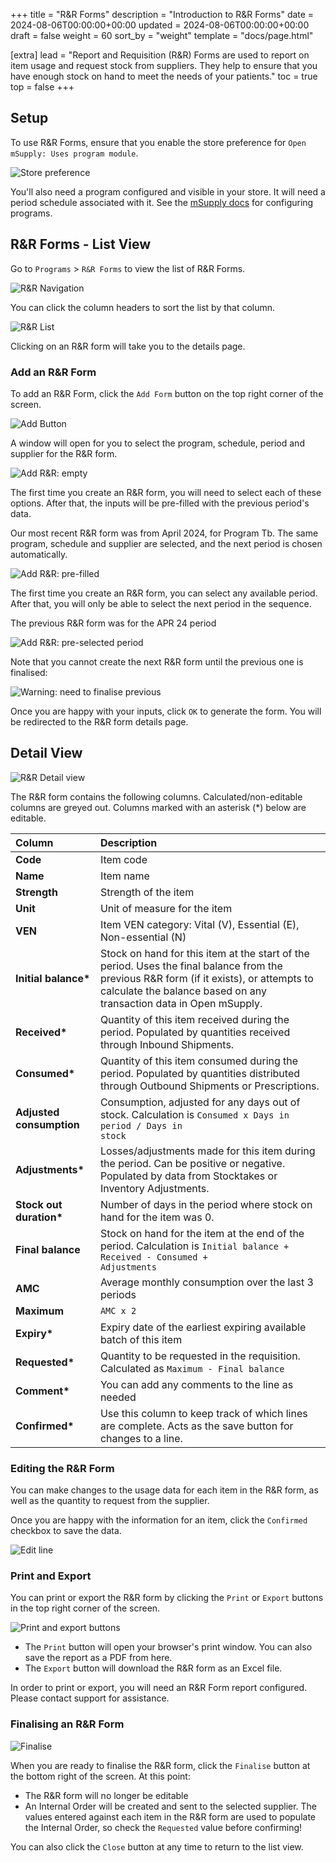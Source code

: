+++
title = "R&R Forms"
description = "Introduction to R&R Forms"
date = 2024-08-06T00:00:00+00:00
updated = 2024-08-06T00:00:00+00:00
draft = false
weight = 60
sort_by = "weight"
template = "docs/page.html"

[extra]
lead = "Report and Requisition (R&R) Forms are used to report on item usage and request stock from suppliers. They help to ensure that you have enough stock on hand to meet the needs of your patients."
toc = true
top = false
+++

## Setup

To use R&R Forms, ensure that you enable the store preference for `Open mSupply: Uses program module`.

![Store preference](/docs/programs/images/program_pref.png)

You'll also need a program configured and visible in your store. It will need a period schedule associated with it. See the [mSupply docs](https://docs.msupply.org.nz/items:programs) for configuring programs.

## R&R Forms - List View

Go to `Programs` > `R&R Forms` to view the list of R&R Forms.

![R&R Navigation](/docs/programs/images/goto_rnr.png)

You can click the column headers to sort the list by that column.

<!-- TODO: repalce with status list -->

![R&R List](/docs/programs/images/rnr_list.png)

Clicking on an R&R form will take you to the details page.

### Add an R&R Form

To add an R&R Form, click the `Add Form` button on the top right corner of the screen.

![Add Button](/docs/programs/images/rnr_add_button.png)

A window will open for you to select the program, schedule, period and supplier for the R&R form.

![Add R&R: empty](/docs/programs/images/add_rnr_empty.png)

The first time you create an R&R form, you will need to select each of these options. After that, the inputs will be pre-filled with the previous period's data.

<div class="imagetitle">Our most recent R&R form was from April 2024, for Program Tb. The same program, schedule and supplier are selected, and the next period is chosen automatically.</div>

![Add R&R: pre-filled](/docs/programs/images/add_rnr.png)

The first time you create an R&R form, you can select any available period. After that, you will only be able to select the next period in the sequence.

<div class="imagetitle">The previous R&R form was for the APR 24 period</div>

![Add R&R: pre-selected period](/docs/programs/images/add_rnr_selected_period.png)

Note that you cannot create the next R&R form until the previous one is finalised:

![Warning: need to finalise previous](/docs/programs/images/add_rnr_error_finalise.png)

Once you are happy with your inputs, click `OK` to generate the form. You will be redirected to the R&R form details page.

## Detail View

![R&R Detail view](/docs/programs/images/rnr_detail.png)

The R&R form contains the following columns. Calculated/non-editable columns are greyed out. Columns marked with an asterisk (\*) below are editable.

| Column                   | Description                                                                                                                                                                                                   |
| :----------------------- | :------------------------------------------------------------------------------------------------------------------------------------------------------------------------------------------------------------ |
| **Code**                 | Item code                                                                                                                                                                                                     |
| **Name**                 | Item name                                                                                                                                                                                                     |
| **Strength**             | Strength of the item                                                                                                                                                                                          |
| **Unit**                 | Unit of measure for the item                                                                                                                                                                                  |
| **VEN**                  | Item VEN category: Vital (V), Essential (E), Non-essential (N)                                                                                                                                                |
| **Initial balance\***    | Stock on hand for this item at the start of the period. Uses the final balance from the previous R&R form (if it exists), or attempts to calculate the balance based on any transaction data in Open mSupply. |
| **Received\***           | Quantity of this item received during the period. Populated by quantities received through Inbound Shipments.                                                                                                 |
| **Consumed\***           | Quantity of this item consumed during the period. Populated by quantities distributed through Outbound Shipments or Prescriptions.                                                                            |
| **Adjusted consumption** | Consumption, adjusted for any days out of stock. Calculation is <code>Consumed x Days in period / Days in stock</code>                                                                                        |
| **Adjustments\***        | Losses/adjustments made for this item during the period. Can be positive or negative. Populated by data from Stocktakes or Inventory Adjustments.                                                             |
| **Stock out duration\*** | Number of days in the period where stock on hand for the item was 0.                                                                                                                                          |
| **Final balance**        | Stock on hand for the item at the end of the period. Calculation is <code>Initial balance + Received - Consumed + Adjustments</code>                                                                          |
| **AMC**                  | Average monthly consumption over the last 3 periods                                                                                                                                                           |
| **Maximum**              | <code>AMC x 2</code>                                                                                                                                                                                          |
| **Expiry\***             | Expiry date of the earliest expiring available batch of this item                                                                                                                                             |
| **Requested\***          | Quantity to be requested in the requisition. Calculated as <code>Maximum - Final balance</code>                                                                                                               |
| **Comment\***            | You can add any comments to the line as needed                                                                                                                                                                |
| **Confirmed\***          | Use this column to keep track of which lines are complete. Acts as the save button for changes to a line.                                                                                                     |

### Editing the R&R Form

You can make changes to the usage data for each item in the R&R form, as well as the quantity to request from the supplier.

Once you are happy with the information for an item, click the `Confirmed` checkbox to save the data.

![Edit line](/docs/programs/images/rnr_edit_line.gif)

### Print and Export

You can print or export the R&R form by clicking the `Print` or `Export` buttons in the top right corner of the screen.

![Print and export buttons](/docs/programs/images/rnr_print_and_export.png)

- The `Print` button will open your browser's print window. You can also save the report as a PDF from here.
- The `Export` button will download the R&R form as an Excel file.

<div class="note">
In order to print or export, you will need an R&R Form report configured. Please contact support for assistance.
</div>

### Finalising an R&R Form

![Finalise](/docs/programs/images/rnr_finalise.png)

When you are ready to finalise the R&R form, click the `Finalise` button at the bottom right of the screen. At this point:

- The R&R form will no longer be editable
- An Internal Order will be created and sent to the selected supplier. The values entered against each item in the R&R form are used to populate the Internal Order, so check the `Requested` value before confirming! 

You can also click the `Close` button at any time to return to the list view.
